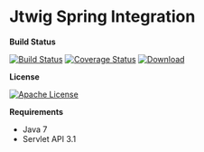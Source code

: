 # Jtwig Spring Integration

**Build Status**

[![Build Status](https://travis-ci.org/jtwig/jtwig-spring.svg?branch=master)](https://travis-ci.org/jtwig/jtwig-spring)
[![Coverage Status](https://coveralls.io/repos/jtwig/jtwig-spring/badge.svg?branch=master&service=github)](https://coveralls.io/github/jtwig/jtwig-spring?branch=master)
[![Download](https://api.bintray.com/packages/jtwig/maven/jtwig-spring/images/download.svg) ](https://bintray.com/jtwig/maven/jtwig-spring/_latestVersion)

**License**

[![Apache License](https://img.shields.io/hexpm/l/plug.svg?maxAge=2592000)]()

**Requirements**

- Java 7
- Servlet API 3.1